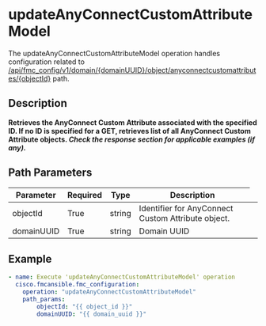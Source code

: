 # updateAnyConnectCustomAttributeModel

The updateAnyConnectCustomAttributeModel operation handles configuration related to [/api/fmc_config/v1/domain/{domainUUID}/object/anyconnectcustomattributes/{objectId}](/paths//api/fmc_config/v1/domain/{domain_uuid}/object/anyconnectcustomattributes/{object_id}.md) path.&nbsp;
## Description
**Retrieves the AnyConnect Custom Attribute associated with the specified ID. If no ID is specified for a GET, retrieves list of all AnyConnect Custom Attribute objects. _Check the response section for applicable examples (if any)._**

## Path Parameters
| Parameter | Required | Type | Description |
| --------- | -------- | ---- | ----------- |
| objectId | True | string <td colspan=3> Identifier for AnyConnect Custom Attribute object. |
| domainUUID | True | string <td colspan=3> Domain UUID |

## Example
```yaml
- name: Execute 'updateAnyConnectCustomAttributeModel' operation
  cisco.fmcansible.fmc_configuration:
    operation: "updateAnyConnectCustomAttributeModel"
    path_params:
        objectId: "{{ object_id }}"
        domainUUID: "{{ domain_uuid }}"

```